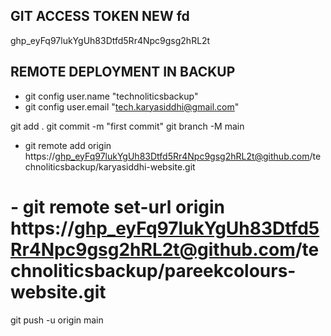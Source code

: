 ## GIT ACCESS TOKEN NEW fd
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
## REMOTE DEPLOYMENT IN BACKUP #


 - git config user.name "technoliticsbackup"
 - git config user.email "tech.karyasiddhi@gmail.com"

git add .
git commit -m "first commit"
git branch -M main

 - git remote add origin https://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@github.com/technoliticsbackup/karyasiddhi-website.git    
# - git remote set-url origin https://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@github.com/technoliticsbackup/pareekcolours-website.git

git push -u origin main